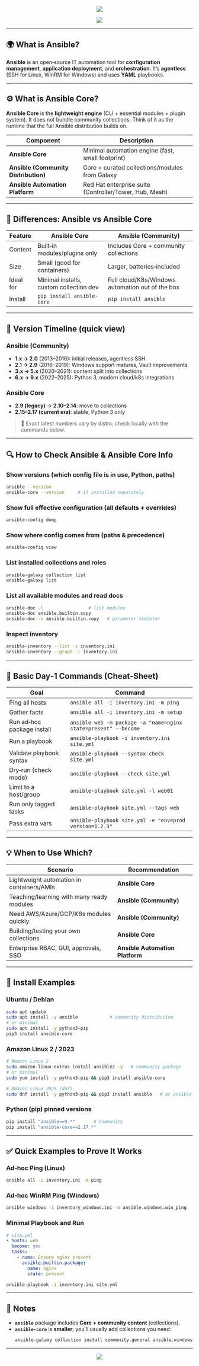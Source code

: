<!-- HEADER -->
<p align="center">
  <img src="https://capsule-render.vercel.app/api?type=waving&color=0:101820,100:1E90FF&height=200&section=header&text=⚙️%20Ansible%20vs%20Ansible%20Core%20%7C%20Versions%20%26%20Usage&fontSize=34&fontColor=ffffff&animation=twinkling"/>
</p>

<p align="center">
  <img src="https://readme-typing-svg.herokuapp.com?duration=3500&pause=800&color=1E90FF&center=true&vCenter=true&width=900&lines=What+is+Ansible%3F;What+is+Ansible+Core%3F;Version+Timeline%2C+When+to+Use+Which%2C+and+Key+Commands"/>
</p>

---

## 🌍 What is **Ansible**?
**Ansible** is an open‑source IT automation tool for **configuration management**, **application deployment**, and **orchestration**. It’s **agentless** (SSH for Linux, WinRM for Windows) and uses **YAML** playbooks.

---

## ⚙️ What is **Ansible Core**?
**Ansible Core** is the **lightweight engine** (CLI + essential modules + plugin system). It does not bundle community collections. Think of it as the runtime that the full Ansible distribution builds on.

| Component | Description |
|---|---|
| **Ansible Core** | Minimal automation engine (fast, small footprint) |
| **Ansible (Community Distribution)** | Core + curated collections/modules from Galaxy |
| **Ansible Automation Platform** | Red Hat enterprise suite (Controller/Tower, Hub, Mesh) |

---

## 🧩 Differences: **Ansible** vs **Ansible Core**
| Feature | **Ansible Core** | **Ansible (Community)** |
|---|---|---|
| Content | Built‑in modules/plugins only | Includes Core + community collections |
| Size | Small (good for containers) | Larger, batteries‑included |
| Ideal for | Minimal installs, custom collection dev | Full cloud/K8s/Windows automation out of the box |
| Install | `pip install ansible-core` | `pip install ansible` |

---

## 🧾 Version Timeline (quick view)
### Ansible (Community)
- **1.x → 2.0** (2013–2016): initial releases, agentless SSH
- **2.1 → 2.9** (2016–2019): Windows support matures, Vault improvements
- **3.x → 5.x** (2020–2021): content split into collections
- **6.x → 9.x** (2022–2025): Python 3, modern cloud/k8s integrations

### Ansible Core
- **2.9 (legacy)** → **2.10–2.14**: move to collections
- **2.15–2.17 (current era)**: stable, Python 3 only

> 🔎 Exact latest numbers vary by distro; check locally with the commands below.

---

## 🔍 How to Check **Ansible** & **Ansible Core** Info

### Show versions (which config file is in use, Python, paths)
```bash
ansible --version
ansible-core --version     # if installed separately
```

### Show full effective configuration (all defaults + overrides)
```bash
ansible-config dump
```

### Show where config comes from (paths & precedence)
```bash
ansible-config view
```

### List installed **collections** and **roles**
```bash
ansible-galaxy collection list
ansible-galaxy list
```

### List all available **modules** and read docs
```bash
ansible-doc -l                 # list modules
ansible-doc ansible.builtin.copy
ansible-doc -s ansible.builtin.copy   # parameter skeleton
```

### Inspect inventory
```bash
ansible-inventory --list -i inventory.ini
ansible-inventory --graph -i inventory.ini
```

---

## 🧰 Basic Day‑1 Commands (Cheat‑Sheet)
| Goal | Command |
|---|---|
| Ping all hosts | `ansible all -i inventory.ini -m ping` |
| Gather facts | `ansible all -i inventory.ini -m setup` |
| Run ad‑hoc package install | `ansible web -m package -a "name=nginx state=present" --become` |
| Run a playbook | `ansible-playbook -i inventory.ini site.yml` |
| Validate playbook syntax | `ansible-playbook --syntax-check site.yml` |
| Dry‑run (check mode) | `ansible-playbook --check site.yml` |
| Limit to a host/group | `ansible-playbook site.yml -l web01` |
| Run only tagged tasks | `ansible-playbook site.yml --tags web` |
| Pass extra vars | `ansible-playbook site.yml -e "env=prod version=1.2.3"` |

---

## 💡 When to Use Which?
| Scenario | Recommendation |
|---|---|
| Lightweight automation in containers/AMIs | **Ansible Core** |
| Teaching/learning with many ready modules | **Ansible (Community)** |
| Need AWS/Azure/GCP/K8s modules quickly | **Ansible (Community)** |
| Building/testing your own collections | **Ansible Core** |
| Enterprise RBAC, GUI, approvals, SSO | **Ansible Automation Platform** |

---

## 🚀 Install Examples

### Ubuntu / Debian
```bash
sudo apt update
sudo apt install -y ansible            # community distribution
# or minimal
sudo apt install -y python3-pip
pip3 install ansible-core
```

### Amazon Linux 2 / 2023
```bash
# Amazon Linux 2
sudo amazon-linux-extras install ansible2 -y   # community package
# or minimal
sudo yum install -y python3-pip && pip3 install ansible-core

# Amazon Linux 2023 (dnf)
sudo dnf install -y python3-pip && pip3 install ansible   # or ansible-core
```

### Python (pip) pinned versions
```bash
pip install "ansible==9.*"       # Community
pip install "ansible-core==2.17.*"
```

---

## ✅ Quick Examples to Prove It Works

### Ad‑hoc Ping (Linux)
```bash
ansible all -i inventory.ini -m ping
```

### Ad‑hoc WinRM Ping (Windows)
```bash
ansible windows -i inventory_windows.ini -m ansible.windows.win_ping
```

### Minimal Playbook and Run
```yaml
# site.yml
- hosts: web
  become: yes
  tasks:
    - name: Ensure nginx present
      ansible.builtin.package:
        name: nginx
        state: present
```
```bash
ansible-playbook -i inventory.ini site.yml
```

---

## 📝 Notes
- **`ansible`** package includes **Core + community content** (collections).  
- **`ansible-core`** is **smaller**; you’ll usually add collections you need:
  ```bash
  ansible-galaxy collection install community.general ansible.windows amazon.aws
  ```

---

<p align="center">
  <img src="https://capsule-render.vercel.app/api?type=waving&color=0:1E90FF,100:0A192F&height=140&section=footer"/>
</p>
